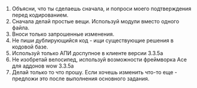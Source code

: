 1. Объясни, что ты сделаешь сначала, и попроси моего подтверждения перед кодированием.
2. Сначала делай простые вещи. Используй модули вместо одного файла.
3. Вноси только запрошенные изменения.
4. Не пиши дублирующийся код - ищи существующие решения в кодовой базе.
5. Используй только АПИ доспупное в клиенте версии 3.3.5a
6. Не изобретай велосипед, используй возможности фреймворка Ace для аддонов wow 3.3.5a
7. Делай только то что прошу. Если хочешь изменить что-то еще - предложи это после выполнения основного задания.
